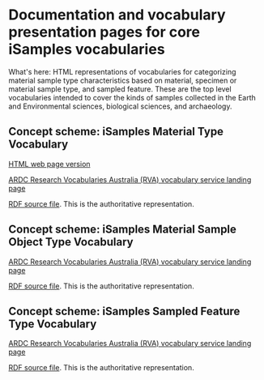 # Documentation and vocabulary presentation pages for core iSamples vocabularies

What's here:
HTML representations of vocabularies for categorizing material sample type characteristics based on material, specimen or material sample type, and sampled feature. These are the top level vocabularies intended to cover the kinds of samples collected in the Earth and Environmental sciences, biological sciences, and archaeology. 

## Concept scheme: iSamples Material Type Vocabulary

[HTML web page version](https://isamplesorg.github.io/vocabularies/material_type.html) 

[ARDC Research Vocabularies Australia (RVA) vocabulary service landing page](https://vocabs.ardc.edu.au/viewById/664)

[RDF source file](https://raw.githubusercontent.com/isamplesorg/vocabularies/main/vocabulary/material_type.ttl). This is the authoritative representation. 

## Concept scheme: iSamples Material Sample Object Type Vocabulary

[ARDC Research Vocabularies Australia (RVA) vocabulary service landing page](https://vocabs.ardc.edu.au/viewById/683)

[RDF source file](https://raw.githubusercontent.com/isamplesorg/vocabularies/main/vocabulary/material_sample_object_type.ttl). This is the authoritative representation. 

## Concept scheme: iSamples Sampled Feature Type Vocabulary

[ARDC Research Vocabularies Australia (RVA) vocabulary service landing page](https://vocabs.ardc.edu.au/viewById/665)

[RDF source file](https://raw.githubusercontent.com/isamplesorg/vocabularies/main/vocabulary/sampled_feature_type.ttl). This is the authoritative representation. 
